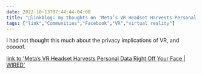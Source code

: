 ```yaml
---
date: 2022-10-13T07:44:44-04:00
title: "🔗linkblog: my thoughts on 'Meta’s VR Headset Harvests Personal Data Right Off Your Face | WIRED'"
tags: ["link","Communities","Facebook","VR","virtual reality"]
---
```

I had not thought this much about the privacy implications of VR, and ooooof. 
 

[link to 'Meta’s VR Headset Harvests Personal Data Right Off Your Face | WIRED'](https://www.wired.com/story/metas-vr-headset-quest-pro-personal-data-face/)
